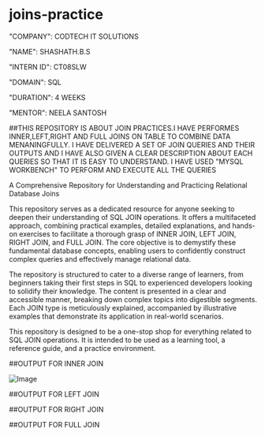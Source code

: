 # joins-practice

"COMPANY": CODTECH IT SOLUTIONS

"NAME": SHASHATH.B.S

"INTERN ID": CT08SLW 

"DOMAIN": SQL

"DURATION": 4 WEEKS

"MENTOR": NEELA SANTOSH

##THIS REPOSITORY IS ABOUT JOIN PRACTICES.I HAVE PERFORMES INNER,LEFT,RIGHT AND FULL JOINS ON TABLE TO COMBINE DATA MENANINGFULLY.
I HAVE DELIVERED A SET OF JOIN QUERIES AND THEIR OUTPUTS AND I HAVE ALSO GIVEN A CLEAR DESCRIPTION ABOUT EACH QUERIES SO THAT IT IS 
EASY TO UNDERSTAND. I HAVE USED "MYSQL WORKBENCH" TO PERFORM AND EXECUTE ALL THE QUERIES 

 A Comprehensive Repository for Understanding and Practicing Relational Database Joins

This repository serves as a dedicated resource for anyone seeking to deepen their understanding of SQL JOIN operations. It offers a multifaceted approach, combining practical examples, detailed explanations, and hands-on exercises to facilitate a thorough grasp of INNER JOIN, LEFT JOIN, RIGHT JOIN, and FULL JOIN. The core objective is to demystify these fundamental database concepts, enabling users to confidently construct complex queries and effectively manage relational data.

The repository is structured to cater to a diverse range of learners, from beginners taking their first steps in SQL to experienced developers looking to solidify their knowledge. The content is presented in a clear and accessible manner, breaking down complex topics into digestible segments. Each JOIN type is meticulously explained, accompanied by illustrative examples that demonstrate its application in real-world scenarios.

This repository is designed to be a one-stop shop for everything related to SQL JOIN operations. It is intended to be used as a learning tool, a reference guide, and a practice environment.

##OUTPUT FOR INNER JOIN

![Image](https://github.com/user-attachments/assets/f8b1c4c7-1ca8-47cd-b64c-6142644f3c39)

##OUTPUT FOR LEFT JOIN


##OUTPUT FOR RIGHT JOIN


##OUTPUT FOR FULL JOIN
